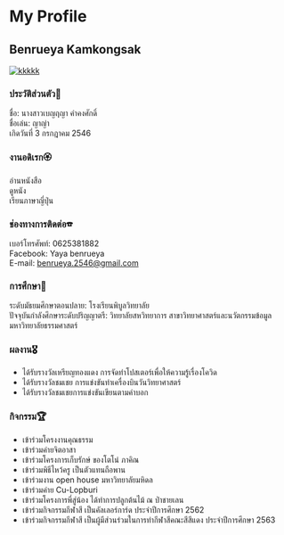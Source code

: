 # My Profile
## Benrueya Kamkongsak
[![kkkkk](https://user-images.githubusercontent.com/94453652/143551808-d25dd77f-4393-4a70-8f05-761fc052e3b0.jpg)](src)
### ประวัติส่วนตัว📝 
ชื่อ: นางสาวเบญฤญา คำคงศักดิ์ <br>
ชื่อเล่น: ญาญ่า <br>
เกิดวันที่ 3 กรกฎาคม 2546 <br>
### งานอดิเรก🏵
อ่านหนังสือ <br>
ดูหนัง <br>
เรียนภาษาญี่ปุ่น <br>
### ช่องทางการติดต่อ☎
เบอร์โทรศัพท์: 0625381882 <br>
Facebook: Yaya benrueya <br>
E-mail: benrueya.2546@gmail.com <br>
### การศึกษา📖
ระดับมัธยมศึกษาตอนปลาย: โรงเรียนพิบูลวิทยาลัย <br>
ปัจจุบันกำลังศึกษาระดับปริญญาตรี: วิทยาลัยสหวิทยาการ สาขาวิทยาศาสตร์และนวัตกรรมข้อมูล มหาวิทยาลัยธรรมศาสตร์ <br>
### ผลงาน🎖
- ได้รับรางวัลเหรียญทองแดง การจัดทำโปสเตอร์เพื่อให้ความรู้เรื่องโควิด <br>
- ได้รับรางวัลชมเชย การแข่งขันทำเครื่องบินวันวิทยาศาสตร์ <br>
- ได้รับรางวัลชมเชยการแข่งขันเขียนตามคำบอก <br>
### กิจกรรม🏆
- เข้าร่วมโครงงานคุณธรรม <br>
- เข้าร่วมค่ายจิตอาสา <br>
- เข้าร่วมโครงการเก็บรักษ์ ของโตโน่ ภาคิณ <br>
- เข้าร่วมพิธีไหว้ครู เป็นตัวแทนถือพาน <br>
- เข้าร่วมงาน open house มหาวิทยาลัยมหิดล <br>
- เข้าร่วมค่าย Cu-Lopburi <br>
- เข้าร่วมโครงการพี่สู่น้อง ได้ทำการปลูกต้นไม้ ณ ป่าชายเลน <br>
- เข้าร่วมกิจกรรมกีฬาสี เป็นคัลเลอร์การ์ด ประจำปีการศึกษา 2562 <br>
- เข้าร่วมกิจกรรมกีฬาสี เป็นผู้มีส่วนร่วมในการทำกีฬาสีคณะสีสีแดง ประจำปีการศึกษา 2563 <br>
